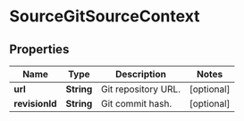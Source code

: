 
# SourceGitSourceContext

## Properties
Name | Type | Description | Notes
------------ | ------------- | ------------- | -------------
**url** | **String** | Git repository URL. |  [optional]
**revisionId** | **String** | Git commit hash. |  [optional]



